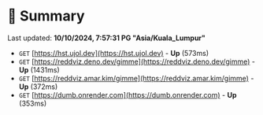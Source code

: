 # 📖 Summary
Last updated: **10/10/2024, 7:57:31 PG "Asia/Kuala_Lumpur"**

- `GET` [https://hst.ujol.dev](https://hst.ujol.dev) - **Up** (573ms)
- `GET` [https://reddviz.deno.dev/gimme](https://reddviz.deno.dev/gimme) - **Up** (1431ms)
- `GET` [https://reddviz.amar.kim/gimme](https://reddviz.amar.kim/gimme) - **Up** (372ms)
- `GET` [https://dumb.onrender.com](https://dumb.onrender.com) - **Up** (353ms)
